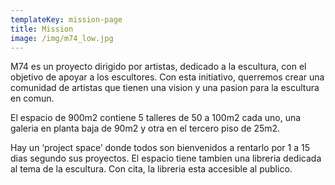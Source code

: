 ```yaml
---
templateKey: mission-page
title: Mission
image: /img/m74_low.jpg
---
```

M74 es un proyecto dirigido por artistas, dedicado a la escultura, con el objetivo de apoyar a los escultores.
Con esta initiativo, querremos crear una comunidad de artistas que tienen una vision y una pasion para la escultura en comun.

El espacio de 900m2 contiene 5 talleres de 50 a 100m2 cada uno, una galeria en planta baja de 90m2 y otra en el tercero piso de 25m2.

Hay un ‘project space’ donde todos son bienvenidos a rentarlo por 1 a 15 dias segundo sus proyectos.
El espacio tiene tambien una libreria dedicada al tema de la escultura. Con cita, la libreria esta accesible al publico.

